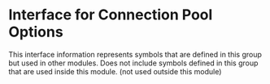 
# Interface for Connection Pool Options
This interface information represents symbols that are defined in this group but used in other modules.  Does not include symbols defined in this group that are used inside this module.
(not used outside this module)
